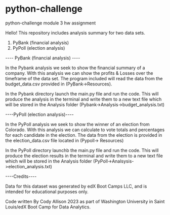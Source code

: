 # python-challenge
python-challenge module 3 hw assignment

Hello!
This repository includes analysis summary for two data sets. 
1. PyBank (financial analysis)
2. PyPoll (election analysis)


---- PyBank (financial analysis) ----

In the Pybank analysis we seek to show the financial summary of a company. 
With this analysis we can show the profits & Losses over the timeframe of the data set. 
The program included will read the data from the budget_data.csv provided in (PyBank->Resources). 

In the Pybank directory launch the main.py file and run the code. This will produce the analysis in the terminal and write them to a new text file which will be stored in the Analysis folder (Pybank->Analysis->budget_analysis.txt)

----PyPoll (election analysis)----

In the PyPoll analysis we seek to show the winner of an election from Colorado.
With this analysis we can calculate to vote totals and percentages for each candidate in the election. The data from the election is provided in the election_data.csv file located in (Pypoll-> Resources)

In the PyPoll directory launchb the main.py file and run the code. This will produce the election results in the terminal and write them to a new text file which will be stored in the Analysis folder (PyPoll->Analsysis->election_analysis.txt)


----Credits----

Data for this dataset was generated by edX Boot Camps LLC, and is intended for educational purposes only.

Code written By Cody Allison 2023 as part of Washington University in Saint Louis/edX Boot Camp for Data Analytics.
